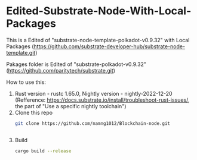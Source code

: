 # Edited-Substrate-Node-With-Local-Packages

This is a Edited of "substrate-node-template-polkadot-v0.9.32" with Local Packages (https://github.com/substrate-developer-hub/substrate-node-template.git)

Pakages folder is Edited of "substrate-polkadot-v0.9.32" (https://github.com/paritytech/substrate.git)

How to use this:

1) Rust version - rustc 1.65.0, Nightly version - nightly-2022-12-20 (Refference: https://docs.substrate.io/install/troubleshoot-rust-issues/, the part of "Use a specific nightly toolchain")
2) Clone this repo
    ```sh
    git clone https://github.com/namng1012/Blockchain-node.git
    ```
    ```
3) Build
    ```sh
    cargo build --release
    ```